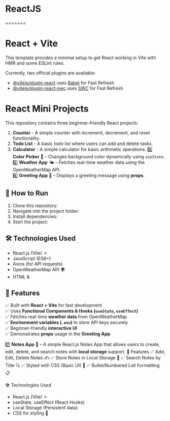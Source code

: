 
# ReactJS
=======
# React + Vite

This template provides a minimal setup to get React working in Vite with HMR and some ESLint rules.

Currently, two official plugins are available:

- [@vitejs/plugin-react](https://github.com/vitejs/vite-plugin-react/blob/main/packages/plugin-react/README.md) uses [Babel](https://babeljs.io/) for Fast Refresh
- [@vitejs/plugin-react-swc](https://github.com/vitejs/vite-plugin-react-swc) uses [SWC](https://swc.rs/) for Fast Refresh

# React Mini Projects

This repository contains three beginner-friendly React projects:

1. **Counter** - A simple counter with increment, decrement, and reset functionality.
2. **Todo List** - A basic todo list where users can add and delete tasks.
3. **Calculator** - A simple calculator for basic arithmetic operations.
4️⃣ **Color Picker** 🎨 – Changes background color dynamically using `useState`.  
5️⃣ **Weather App** 🌤️ – Fetches real-time weather data using the OpenWeatherMap API.  
6️⃣ **Greeting App** 👋 – Displays a greeting message using **props**.
## 🚀 How to Run

1. Clone this repository:
2. Navigate into the project folder:
3. Install dependencies:
4. Start the project:


## 🛠️ Technologies Used

- React.js (Vite) ⚛️  
- JavaScript (ES6+)  
- Axios (for API requests)  
- OpenWeatherMap API 🌍  
- HTML & 

## 📌 Features

✅ Built with **React + Vite** for fast development  
✅ Uses **Functional Components & Hooks (`useState`, `useEffect`)**  
✅ Fetches real-time **weather data** from OpenWeatherMap  
✅ **Environment variables (`.env`)** to store API keys securely  
✅ Beginner-friendly **interactive UI**  
✅ Demonstrates **props** usage in the **Greeting App**  

7️⃣ **Notes App** 👋 – A simple React.js Notes App that allows users to create, edit, delete, and search notes with **local storage** support.
📌 Features
✅ Add, Edit, Delete Notes ✍️
✅ Store Notes in Local Storage 📁
✅ Search Notes by Title 🔍
✅ Styled with CSS (Basic UI) 🎨
✅ Bullet/Numbered List Formatting 📋

🛠️ Technologies Used
- React.js (Vite) ⚛️
- useState, useEffect (React Hooks)
- Local Storage (Persistent data)
- CSS for styling 🎨
